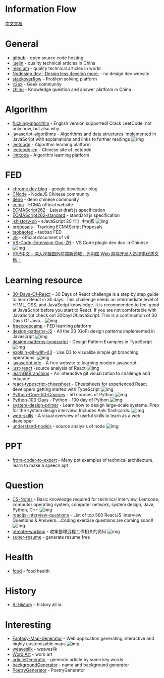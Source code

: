 # Information Flow

[中文文档](./information_flow_zh.md)

# General

- [github](https://github.com/) - open source code hosting
- [juejin](https://juejin.im/) - quality technical articles in China
- [medium](https://medium.com/) - quality technical articles in world
- [Nodesign.dev | Design less develop more.](https://nodesign.dev/) - no design dev website
- [stackoverflow](https://stackoverflow.com/) - Problem solving platform
- [v2ex](https://www.v2ex.com/) - Geek community
- [zhihu](https://www.zhihu.com/) - Knowledge question and answer platform in China


# Algorithm

- [fucking-algorithm](https://github.com/labuladong/fucking-algorithm) - English version supported! Crack LeetCode, not only how, but also why.
- [javascript-algorithms](https://github.com/trekhleb/javascript-algorithms) - Algorithms and data structures implemented in JavaScript with explanations and links to further readings ![img](https://img.shields.io/github/stars/trekhleb/javascript-algorithms)
- [leetcode](https://leetcode.com/) - Algorithm learning platform
- [leetcode-cn](https://leetcode-cn.com/) - Chinese site of leetcode
- [lintcode](https://www.lintcode.com/) - Algorithm learning platform


# FED

- [chrome dev blog](https://web.dev/blog/) - google developer blog
- [CNode](https://cnodejs.org/) - NodeJS Chinese community
- [deno](https://deno.js.cn/) - deno chinese community
- [ecma](http://www.ecma-international.org/) - ECMA official website
- [ECMAScript262](https://tc39.es/ecma262/) - Latest draft js specification
- [ECMAScript262-standard](http://www.ecma-international.org/publications/standards/Ecma-262.htm) - standard js specification
- [jshistory-cn](https://github.com/doodlewind/jshistory-cn) - 《JavaScript 20 年》中文版 ![img](https://img.shields.io/github/stars/doodlewind/jshistory-cn)
- [proposals](https://github.com/tc39/proposals) - Tracking ECMAScript Proposals
- [taobaofed](http://taobaofed.org/) - taobao FED
- [v8](https://v8.dev/docs) - official document of  v8
- [VS-Code-Extension-Doc-ZH](https://github.com/Liiked/VS-Code-Extension-Doc-ZH) - VS Code plugin dev doc in Chinese ![img](https://img.shields.io/github/stars/Liiked/VS-Code-Extension-Doc-ZH)
- [印记中文 - 深入挖掘国外前端新领域，为中国 Web 前端开发人员提供优质文档！](https://docschina.org/)

# Learning resource

- [30-Days-Of-React](https://github.com/Asabeneh/30-Days-Of-React) - 30 Days of React challenge is a step by step guide to learn React in 30 days. This challenge needs an intermediate level of HTML, CSS, and JavaScript knowledge. It is recommended to feel good at JavaScript before you start to React. If you are not comfortable with JavaScript check out 30DaysOfJavaScript. This is a continuation of 30 Days Of Java… ![img](https://img.shields.io/github/stars/Asabeneh/30-Days-Of-React)
- [freecodecamp](https://www.freecodecamp.org/) - FED learning platform
- [design-patterns-JS](https://github.com/fbeline/design-patterns-JS) - All the 23 (GoF) design patterns implemented in Javascript ![img](https://img.shields.io/github/stars/fbeline/design-patterns-JS)
- [design-patterns-typescript](https://github.com/RefactoringGuru/design-patterns-typescript) - Design Pattern Examples in TypeScript ![img](https://img.shields.io/github/stars/RefactoringGuru/design-patterns-typescript)
- [explain-git-with-d3](https://github.com/onlywei/explain-git-with-d3) - Use D3 to visualize simple git branching operations. ![img](https://img.shields.io/github/stars/onlywei/explain-git-with-d3)
- [javascript.info](https://zh.javascript.info/) - A free website to learning modern javascript.
- [just-react](https://github.com/BetaSu/just-react) -source analysis of React ![img](https://img.shields.io/github/stars/BetaSu/just-react)
- [learnGitBranching](https://github.com/pcottle/learnGitBranching) - An interactive git visualization to challenge and educate!
- [react-typescript-cheatsheet](https://github.com/typescript-cheatsheets/react-typescript-cheatsheet) - Cheatsheets for experienced React developers getting started with TypeScript ![img](https://img.shields.io/github/stars/typescript-cheatsheets/react-typescript-cheatsheet)
- [Python-Core-50-Courses](https://github.com/jackfrued/Python-Core-50-Courses) - 50 courses of Python ![img](https://img.shields.io/github/stars/jackfrued/Python-Core-50-Courses)
- [Python-100-Days](https://github.com/jackfrued/Python-100-Days) - Python - 100 day of Python ![img](https://img.shields.io/github/stars/jackfrued/Python-100-Days)
- [system-design-primer](https://github.com/donnemartin/system-design-primer) - Learn how to design large-scale systems. Prep for the system design interview. Includes Anki flashcards. ![img](https://img.shields.io/github/stars/donnemartin/system-design-primer)
- [web-skills](https://github.com/andreasbm/web-skills) - A visual overview of useful skills to learn as a web developer
- [understand-nodejs](https://github.com/theanarkh/understand-nodejs) - source analysis of node ![img](https://img.shields.io/github/stars/theanarkh/understand-nodejs)

# PPT
- [from-coder-to-expert](https://github.com/FunnyLiu/from_coder_to_expert) - Many ppt examples of technical architecture, learn to make a speech ppt

# Question

- [CS-Notes](https://github.com/CyC2018/CS-Notes) - Basic knowledge required for technical interview, Leetcode, computer operating system, computer network, system design, Java, Python, C++ ![img](https://img.shields.io/github/stars/CyC2018/CS-Notes)
- [reactjs-interview-questions](https://github.com/sudheerj/reactjs-interview-questions) - List of top 500 ReactJS Interview Questions &amp; Answers....Coding exercise questions are coming soon!! ![img](https://img.shields.io/github/stars/sudheerj/reactjs-interview-questions)
- [remote-working](https://github.com/greatghoul/remote-working) - 收集整理远程工作相关的资料 ![img](https://img.shields.io/github/stars/greatghoul/remote-working)
- [super-resume](https://www.wondercv.com/) - generate resume free

# Health

- [food](http://www.1qibi.com/food/food_index.php) - food health


# History

- [AllHistory](https://www.allhistory.com/) - history all in.

# Interesting

- [Fantasy-Map-Generator](https://github.com/Azgaar/Fantasy-Map-Generator) - Web application generating interactive and highly customizable maps ![img](https://img.shields.io/github/stars/Azgaar/Fantasy-Map-Generator)
- [weavesilk](http://weavesilk.com/) - weavesilk
- [Word Art](https://wordart.com/create) - word art
- [articleGenerator](https://suulnnka.github.io/BullshitGenerator/index.html) - generate article by some key words
- [backgroundGenerator](https://cc.bjadjty.com/index.php) - name and background generator
- [PoetryGenerator](https://cts.chazhi.net/) - PoetryGenerator
